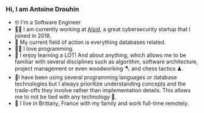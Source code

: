 ### Hi, I am Antoine Drouhin 

- 🤓 I'm a Software Engineer
- 👷‍♂️ I am currently working at [Alsid](https://www.alsid.com/), a great cybersecurity startup that I joined in 2018.
- 💽 My current field of action is everything databases related.
- 👨‍💻 I love programming.
- 📙 I enjoy learning a LOT! And about anything, which allows me to be familiar with several disciplines such as algorithm, software architecture, project management or even woodworking 🪓 and chess tactics ♟.
- 🔬I have been using several programming languages or database technologies but I always prioritize understanding concepts and the trade-offs they involve rather than implementation details. This allows me to not be tied with any technology 🙌.
- 🏡 I live in Brittany, France with my family and work full-time remotely.
